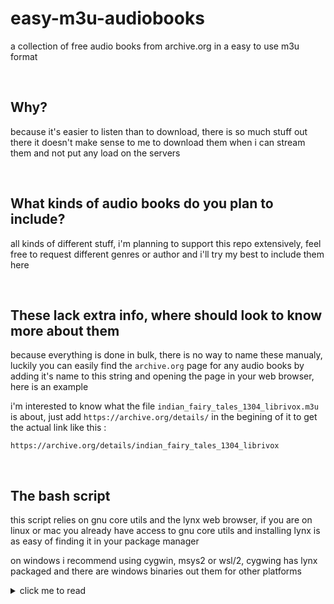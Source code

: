 # easy-m3u-audiobooks
a collection of free audio books from archive.org in a easy to use m3u format

<br>

## Why?
because it's easier to listen than to download, there is so much stuff out there it doesn't make sense to me to download them when i can stream them and not put any load on the servers

<br>

## What kinds of audio books do you plan to include?
all kinds of different stuff, i'm planning to support this repo extensively, feel free to request different genres or author and i'll try my best to include them here

<br>

## These lack extra info, where should look to know more about them
because everything is done in bulk, there is no way to name these manualy, luckily you can easily find the `archive.org` page for any audio books by adding it's name to this string and opening the page in your web browser, here is an example

i'm interested to know what the file `indian_fairy_tales_1304_librivox.m3u` is about, just add `https://archive.org/details/` in the begining of it to get the actual link like this :
```
https://archive.org/details/indian_fairy_tales_1304_librivox
```

<br>

## The bash script
this script relies on gnu core utils and the lynx web browser, if you are on linux or mac you already have access to gnu core utils and installing lynx is as easy of finding it in your package manager

on windows i recommend using cygwin, msys2 or wsl/2, cygwing has lynx packaged and there are windows binaries out them for other platforms

<details>
  <summary>click me to read</summary>
  
<br>

so the first thing to do is to make a text file that includes the links you want to scrape, this can have one or many links in it, here is an example list file, i'll call it `list.txt`

```
https://archive.org/details/alice_in_wonderland_librivox
https://archive.org/details/moby_dick_librivox
https://archive.org/details/game_of_life_0911_librivox
```

```
#!/bin/bash

echo "insert the name of text file including different archive.org pages to scrape from"
read list 
```

the first line is to let the shell know what kind of script we are going to run, the `echo` command here shows the text and let's the user know what to do, the `read` parts takes what the user wrote and holds it for when we need it, i'm going to write the name of my text file here which is `list` 

note: don't add the extension here, the name is all you need, the rest of the script runs on it's own and doesn't need any user intraction

```
sed -e 's!https://archive.org/details/!!' $list.txt > temp_a.txt
```

this `sed` command remove the `https://archive.org/details/` from every link and stores the output to the `temp_a.txt` file, we remove the extra part so naming the output files will be easier

```
sed -i 's/\r$//' temp_a.txt
```

this line convert the windows text file format to a unix one to avoid erros in file names, if you are not on windows just it's not needed but doesn't harm anything either

<br>

```
for i in $(cat temp_a.txt) ; do lynx --dump --listonly --nonumbers "https://archive.org/download/$i" | grep "128kb.mp3" | grep -v "64kb" | grep -v ".zip" > $i.txt ; done
```

this line scrapes the actual links, here is what's happening:

`lynx` is a command line web browser that easily dumps the data from a website for us, we are feeding the info from the `temp_a.txt` to it here via a for loop, this will go thru the text file one by one and inserts it into the program, `grep` is used here to find the string 1`28kb.mp3` and exclude the links with `64kb` and `.zip` in them, finally create the text files for each link with their archive.org names

this will work in most of the links but not all, so we will run this command again with a slightly differnt thing to look for to get all the links, so lets do that in the next line

```
find *.txt -size 0 | sed 's/.txt//g' > temp_b.txt
```

this line finds every file that doesn't has anything in it and copies their name to the temp_b.txt file, lets use this new file to get the other links

```
for i in $(cat temp_b.txt) ; do lynx --dump --listonly --nonumbers "https://archive.org/download/$i" | grep ".mp3" | grep -v "64kb" | grep -v ".zip" > $i.txt ; done
```

this command is very similar to the last command but here we are only looking for the links that weren't scrape correctly

<br>

```
for i in $(cat temp_a.txt) ; do sed "s/^/#EXTINF:-1\n/" $i.txt > temp_c-$i.txt ; done
```

now lets convert this text file to a m3u stream, add this string `#EXTINF:-1` above every link of text 

```
for i in $(cat temp_a.txt) ; do sed '1s/^/#EXTM3U\n/' temp_c-$i.txt > $i.m3u ; done
```

almost done, put this string `#EXTM3U`at the top of the text files and convert them to m3u streams

<br>

all done, now lets do some cleanup

```
rm temp_a.txt temp_b.txt temp_c-*.txt 
```

remove the temp files that were created in the process

```
find . -type f -empty -delete
```

remove any extra files that might be in the folder that are zero bytes

after the script is done doing it's thing, you are going to have two sets of files, the .txt files are just the links of the mp3 files, use them to download the audio books if you want 

and the m3u files, these are the ones i'm including here in this repo, drag them to vlc or mpv to start listening

</details>
